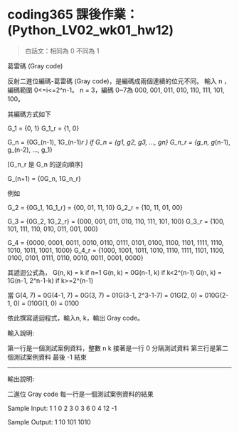 # coding365 課後作業： (Python_LV02_wk01_hw12)

>白話文：相同為 0 不同為 1

葛雷碼 (Gray code) 

反射二進位編碼-葛雷碼 (Gray code)，是編碼成兩個連續的位元不同。 
輸入 n ，編碼範圍 0<=i<=2^n-1。 
n = 3，編碼 0~7為 000, 001, 011, 010, 110, 111, 101, 100。 

其編碼方式如下 

G_1 = {0, 1} 
G_1_r = {1, 0} 

G_n = {0G_(n-1), 1G_(n-1)_r } 
if G_n = {g1, g2, g3, ..., gn} 
G_n_r = {g_n, g_(n-1), g_(n-2), ..., g_1} 

[G_n_r 是 G_n 的逆向順序] 

G_(n+1) = {0G_n, 1G_n_r} 

例如 

G_2 = {0G_1, 1G_1_r} = {00, 01, 11, 10} 
G_2_r = {10, 11, 01, 00} 

G_3 = {0G_2, 1G_2_r} = {000, 001, 011, 010, 110, 111, 101, 100} 
G_3_r = {100, 101, 111, 110, 010, 011, 001, 000} 

G_4 = {0000, 0001, 0011, 0010, 0110, 0111, 0101, 0100, 1100, 1101, 1111, 1110, 1010, 1011, 1001, 1000} 
G_4_r = {1000, 1001, 1011, 1010, 1110, 1111, 1101, 1100, 0100, 0101, 0111, 0110, 0010, 0011, 0001, 0000} 

其遞迴公式為， 
G(n, k) = k if n=1 
G(n, k) = 0G(n-1, k) if k<2^(n-1) 
G(n, k) = 1G(n-1, 2^n-1-k) if k>=2^(n-1) 

當 G(4, 7) = 0G(4-1, 7) = 0G(3, 7) = 01G(3-1, 2^3-1-7) = 01G(2, 0) = 010G(2-1, 0) = 010G(1, 0) = 0100 

依此撰寫遞迴程式，輸入n, k，輸出 Gray code。 

輸入說明: 

第一行是一個測試案例資料，整數 n k 
接著是一行 0 分隔測試資料 
第三行是第二個測試案例資料 
最後 -1 結束 

----------- 
輸出說明: 

二進位 Gray code 
每一行是一個測試案例資料的結果 

Sample Input: 
1 1 
0 
2 3 
0 
3 6 
0 
4 12 
-1 

Sample Output: 
1 
10 
101 
1010
